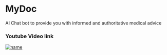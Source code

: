 # MyDoc
AI Chat bot to provide you with informed and authoritative medical advice

### Youtube Video link

[![name](https://i.imgur.com/upWmJNk.jpeg)](https://www.youtube.com/watch?v=XFDD1_aolBI&t=147)
